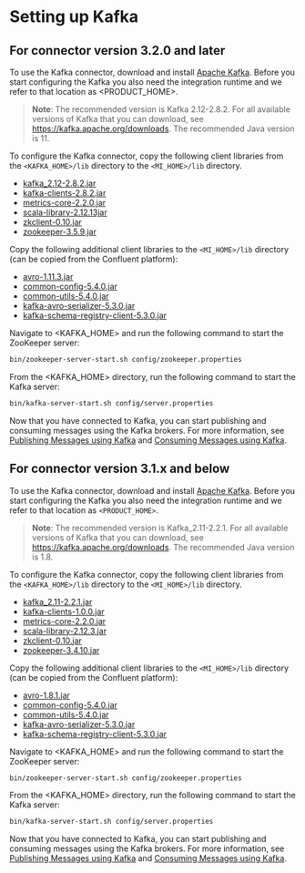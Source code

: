 # Setting up Kafka

## For connector version 3.2.0 and later

To use the Kafka connector, download and install [Apache Kafka](http://kafka.apache.org/downloads.html). Before you start configuring the Kafka you also need the integration runtime and we refer to that location as <PRODUCT_HOME>.

> **Note**: The recommended version is Kafka 2.12-2.8.2. For all available versions of Kafka that you can download, see https://kafka.apache.org/downloads. The recommended Java version is 11.

To configure the Kafka connector, copy the following client libraries from the `<KAFKA_HOME>/lib` directory to the `<MI_HOME>/lib` directory.

* [kafka_2.12-2.8.2.jar](https://mvnrepository.com/artifact/org.apache.kafka/kafka_2.12/2.8.2)
* [kafka-clients-2.8.2.jar](https://mvnrepository.com/artifact/org.apache.kafka/kafka-clients/2.8.2)
* [metrics-core-2.2.0.jar](https://mvnrepository.com/artifact/com.yammer.metrics/metrics-core/2.2.0)
* [scala-library-2.12.13jar](https://mvnrepository.com/artifact/org.scala-lang/scala-library/2.12.13)
* [zkclient-0.10.jar](https://mvnrepository.com/artifact/com.101tec/zkclient/0.10)
* [zookeeper-3.5.9.jar](https://mvnrepository.com/artifact/org.apache.zookeeper/zookeeper/3.5.9)

Copy the following additional client libraries to the `<MI_HOME>/lib` directory (can be copied from the Confluent platform):

* [avro-1.11.3.jar](https://mvnrepository.com/artifact/org.apache.avro/avro/1.11.3)
* [common-config-5.4.0.jar](https://mvnrepository.com/artifact/io.confluent/common-config/5.4.0)
* [common-utils-5.4.0.jar](https://mvnrepository.com/artifact/io.confluent/common-utils/5.4.0)
* [kafka-avro-serializer-5.3.0.jar](https://mvnrepository.com/artifact/io.confluent/kafka-avro-serializer/5.3.0)
* [kafka-schema-registry-client-5.3.0.jar](https://mvnrepository.com/artifact/io.confluent/kafka-schema-registry-client/5.3.0)

Navigate to <KAFKA_HOME> and run the following command to start the ZooKeeper server:

```bash
bin/zookeeper-server-start.sh config/zookeeper.properties
```

From the <KAFKA_HOME> directory, run the following command to start the Kafka server:

```bash
bin/kafka-server-start.sh config/server.properties
```

Now that you have connected to Kafka, you can start publishing and consuming messages using the Kafka brokers. For more information, see [Publishing Messages using Kafka]({{base_path}}/reference/connectors/kafka-connector/kafka-connector-producer-example/) and [Consuming Messages using Kafka]({{base_path}}/reference/connectors/kafka-connector/kafka-inbound-endpoint-example/).

## For connector version 3.1.x and below

To use the Kafka connector, download and install [Apache Kafka](http://kafka.apache.org/downloads.html). Before you start configuring the Kafka you also need the integration runtime and we refer to that location as `<PRODUCT_HOME>`.

> **Note**: The recommended version is Kafka_2.11-2.2.1. For all available versions of Kafka that you can download, see https://kafka.apache.org/downloads. The recommended Java version is 1.8.

To configure the Kafka connector, copy the following client libraries from the `<KAFKA_HOME>/lib` directory to the `<MI_HOME>/lib` directory.

* [kafka_2.11-2.2.1.jar](https://mvnrepository.com/artifact/org.apache.kafka/kafka_2.11/2.2.1)  
* [kafka-clients-1.0.0.jar](https://mvnrepository.com/artifact/org.apache.kafka/kafka-clients/1.0.0)
* [metrics-core-2.2.0.jar](https://mvnrepository.com/artifact/com.yammer.metrics/metrics-core/2.2.0)
* [scala-library-2.12.3.jar](https://mvnrepository.com/artifact/org.scala-lang/scala-library/2.12.3)
* [zkclient-0.10.jar](https://mvnrepository.com/artifact/com.101tec/zkclient/0.10)
* [zookeeper-3.4.10.jar](https://mvnrepository.com/artifact/org.apache.zookeeper/zookeeper/3.4.10)

Copy the following additional client libraries to the `<MI_HOME>/lib` directory (can be copied from the Confluent platform):

* [avro-1.8.1.jar](https://mvnrepository.com/artifact/org.apache.avro/avro/1.8.1)
* [common-config-5.4.0.jar](https://mvnrepository.com/artifact/io.confluent/common-config/5.4.0)
* [common-utils-5.4.0.jar](https://mvnrepository.com/artifact/io.confluent/common-utils/5.4.0)
* [kafka-avro-serializer-5.3.0.jar](https://mvnrepository.com/artifact/io.confluent/kafka-avro-serializer/5.3.0)
* [kafka-schema-registry-client-5.3.0.jar](https://mvnrepository.com/artifact/io.confluent/kafka-schema-registry-client/5.3.0)

Navigate to <KAFKA_HOME> and run the following command to start the ZooKeeper server:

```bash
bin/zookeeper-server-start.sh config/zookeeper.properties
```

From the <KAFKA_HOME> directory, run the following command to start the Kafka server:

```bash
bin/kafka-server-start.sh config/server.properties
```

Now that you have connected to Kafka, you can start publishing and consuming messages using the Kafka brokers. For more information, see [Publishing Messages using Kafka]({{base_path}}/reference/connectors/kafka-connector/kafka-connector-producer-example/) and [Consuming Messages using Kafka]({{base_path}}/reference/connectors/kafka-connector/kafka-inbound-endpoint-example/).
